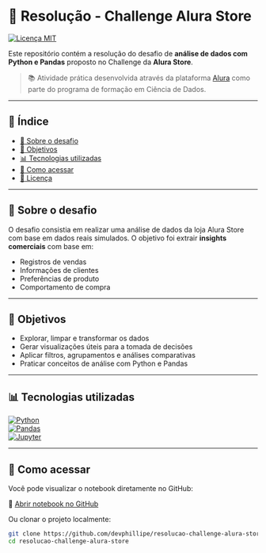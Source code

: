 # 🛒 Resolução - Challenge Alura Store

[![Licença MIT](https://img.shields.io/badge/Licença-MIT-green.svg)](LICENSE)

Este repositório contém a resolução do desafio de **análise de dados com Python e Pandas** proposto no Challenge da **Alura Store**.

> 📚 Atividade prática desenvolvida através da plataforma [Alura](https://www.alura.com.br/) como parte do programa de formação em Ciência de Dados.

---

## 🔖 Índice

- [🧠 Sobre o desafio](#-sobre-o-desafio)
- [📌 Objetivos](#-objetivos)
- [📊 Tecnologias utilizadas](#-tecnologias-utilizadas)
- [📂 Como acessar](#-como-acessar)
- [📝 Licença](#-licença)

---

## 🧠 Sobre o desafio

O desafio consistia em realizar uma análise de dados da loja Alura Store com base em dados reais simulados. O objetivo foi extrair **insights comerciais** com base em:

- Registros de vendas
- Informações de clientes
- Preferências de produto
- Comportamento de compra

---

## 📌 Objetivos

- Explorar, limpar e transformar os dados
- Gerar visualizações úteis para a tomada de decisões
- Aplicar filtros, agrupamentos e análises comparativas
- Praticar conceitos de análise com Python e Pandas

---

## 📊 Tecnologias utilizadas

[![Python](https://img.shields.io/badge/Python-3776AB?style=for-the-badge&logo=python&logoColor=white)](https://www.python.org)  
[![Pandas](https://img.shields.io/badge/Pandas-150458?style=for-the-badge&logo=pandas&logoColor=white)](https://pandas.pydata.org)  
[![Jupyter](https://img.shields.io/badge/Jupyter-F37626?style=for-the-badge&logo=jupyter&logoColor=white)](https://jupyter.org)

---

## 📂 Como acessar

Você pode visualizar o notebook diretamente no GitHub:

🔗 [Abrir notebook no GitHub](https://github.com/devphillipe/resolucao-challenge-alura-store/blob/main/Resolu%C3%A7%C3%A3o_Challenge_Alura_Store.ipynb)

Ou clonar o projeto localmente:

```bash
git clone https://github.com/devphillipe/resolucao-challenge-alura-store.git
cd resolucao-challenge-alura-store
